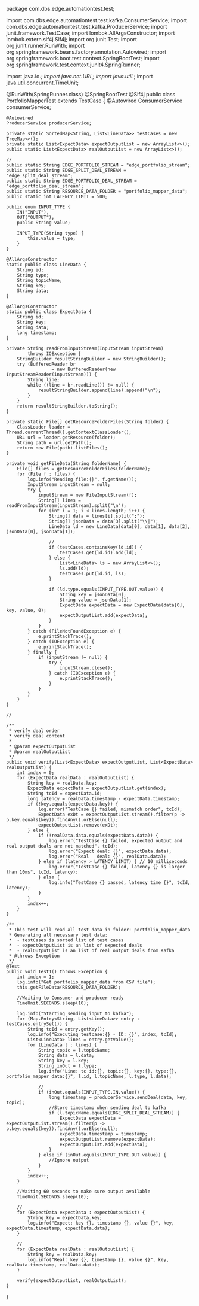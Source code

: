 package com.dbs.edge.automationtest.test;

import com.dbs.edge.automationtest.test.kafka.ConsumerService;
import com.dbs.edge.automationtest.test.kafka.ProducerService;
import junit.framework.TestCase;
import lombok.AllArgsConstructor;
import lombok.extern.slf4j.Slf4j;
import org.junit.Test;
import org.junit.runner.RunWith;
import org.springframework.beans.factory.annotation.Autowired;
import org.springframework.boot.test.context.SpringBootTest;
import org.springframework.test.context.junit4.SpringRunner;

import java.io.*;
import java.net.URL;
import java.util.*;
import java.util.concurrent.TimeUnit;

@RunWith(SpringRunner.class)
@SpringBootTest
@Slf4j
public class PortfolioMapperTest extends TestCase {
    @Autowired
    ConsumerService consumerService;

    @Autowired
    ProducerService producerService;

    private static SortedMap<String, List<LineData>> testCases = new TreeMap<>();
    private static List<ExpectData> expectOutputList = new ArrayList<>();
    public static List<ExpectData> realOutputList = new ArrayList<>();

    //
    public static String EDGE_PORTFOLIO_STREAM = "edge_portfolio_stream";
    public static String EDGE_SPLIT_DEAL_STREAM = "edge_split_deal_stream";
    public static String EDGE_PORTFOLIO_DEAL_STREAM = "edge_portfolio_deal_stream";
    public static String RESOURCE_DATA_FOLDER = "portfolio_mapper_data";
    public static int LATENCY_LIMIT = 500;

    public enum INPUT_TYPE {
        IN("INPUT"),
        OUT("OUTPUT");
        public String value;

        INPUT_TYPE(String type) {
            this.value = type;
        }
    }

    @AllArgsConstructor
    static public class LineData {
        String id;
        String type;
        String topicName;
        String key;
        String data;
    }

    @AllArgsConstructor
    static public class ExpectData {
        String id;
        String key;
        String data;
        long timestamp;
    }

    private String readFromInputStream(InputStream inputStream)
            throws IOException {
        StringBuilder resultStringBuilder = new StringBuilder();
        try (BufferedReader br
                     = new BufferedReader(new InputStreamReader(inputStream))) {
            String line;
            while ((line = br.readLine()) != null) {
                resultStringBuilder.append(line).append("\n");
            }
        }
        return resultStringBuilder.toString();
    }

    private static File[] getResourceFolderFiles(String folder) {
        ClassLoader loader = Thread.currentThread().getContextClassLoader();
        URL url = loader.getResource(folder);
        String path = url.getPath();
        return new File(path).listFiles();
    }

    private void getFileData(String folderName) {
        File[] files = getResourceFolderFiles(folderName);
        for (File f : files) {
            log.info("Reading file:{}", f.getName());
            InputStream inputStream = null;
            try {
                inputStream = new FileInputStream(f);
                String[] lines = readFromInputStream(inputStream).split("\n");
                for (int i = 1; i < lines.length; i++) {
                    String[] data = lines[i].split(";");
                    String[] jsonData = data[3].split("\\|");
                    LineData ld = new LineData(data[0], data[1], data[2], jsonData[0], jsonData[1]);

                    //
                    if (testCases.containsKey(ld.id)) {
                        testCases.get(ld.id).add(ld);
                    } else {
                        List<LineData> ls = new ArrayList<>();
                        ls.add(ld);
                        testCases.put(ld.id, ls);
                    }

                    if (ld.type.equals(INPUT_TYPE.OUT.value)) {
                        String key = jsonData[0];
                        String value = jsonData[1];
                        ExpectData expectData = new ExpectData(data[0], key, value, 0);
                        expectOutputList.add(expectData);
                    }
                }
            } catch (FileNotFoundException e) {
                e.printStackTrace();
            } catch (IOException e) {
                e.printStackTrace();
            } finally {
                if (inputStream != null) {
                    try {
                        inputStream.close();
                    } catch (IOException e) {
                        e.printStackTrace();
                    }
                }
            }
        }
    }

    //

    /**
     * verify deal order
     * verify deal content
     *
     * @param expectOutputList
     * @param realOutputList
     */
    public void verify(List<ExpectData> expectOutputList, List<ExpectData> realOutputList) {
        int index = 0;
        for (ExpectData realData : realOutputList) {
            String key = realData.key;
            ExpectData expectData = expectOutputList.get(index);
            String tcId = expectData.id;
            long latency = realData.timestamp - expectData.timestamp;
            if (!key.equals(expectData.key)) {
                log.error("TestCase {} failed, mismatch order", tcId);
                ExpectData exDt = expectOutputList.stream().filter(p -> p.key.equals(key)).findAny().orElse(null);
                expectOutputList.remove(exDt);
            } else {
                if (!realData.data.equals(expectData.data)) {
                    log.error("TestCase {} failed, expected output and real output deals are not matched", tcId);
                    log.error("Expect deal: {}", expectData.data);
                    log.error("Real   deal: {}", realData.data);
                } else if (latency > LATENCY_LIMIT) { // 10 milliseconds
                    log.error("TestCase {} failed, latency {} is larger than 10ms", tcId, latency);
                } else {
                    log.info("TestCase {} passed, latency time {}", tcId, latency);
                }
            }
            index++;
        }
    }

    /**
     * This test will read all test data in folder: portfolio_mapper_data
     * Generating all necessary test data:
     *  - testCases is sorted list of test cases
     *  - expectOutputList is an list of expected deals
     *  - realOutputList is an list of real output deals from Kafka
     * @throws Exception
     */
    @Test
    public void Test1() throws Exception {
        int index = 1;
        log.info("Get portfolio_mapper_data from CSV file");
        this.getFileData(RESOURCE_DATA_FOLDER);

        //Waiting to Consumer and producer ready
        TimeUnit.SECONDS.sleep(10);

        log.info("Starting sending input to kafka");
        for (Map.Entry<String, List<LineData>> entry : testCases.entrySet()) {
            String tcId = entry.getKey();
            log.info("Executing testcase:{} - ID: {}", index, tcId);
            List<LineData> lines = entry.getValue();
            for (LineData l : lines) {
                String topic = l.topicName;
                String data = l.data;
                String key = l.key;
                String inOut = l.type;
                log.info("Line: tc id:{}, topic:{}, key:{}, type:{}, portfolio_mapper_data:{}", l.id, l.topicName, l.type, l.data);

                //
                if (inOut.equals(INPUT_TYPE.IN.value)) {
                    long timestamp = producerService.sendDeal(data, key, topic);
                    //Store timestamp when sending deal to kafka
                    if (l.topicName.equals(EDGE_SPLIT_DEAL_STREAM)) {
                        ExpectData expectData = expectOutputList.stream().filter(p -> p.key.equals(key)).findAny().orElse(null);
                        expectData.timestamp = timestamp;
                        expectOutputList.remove(expectData);
                        expectOutputList.add(expectData);
                    }
                } else if (inOut.equals(INPUT_TYPE.OUT.value)) {
                    //Ignore output
                }
            }
            index++;
        }

        //Waiting 60 seconds to make sure output available
        TimeUnit.SECONDS.sleep(10);

        //
        for (ExpectData expectData : expectOutputList) {
            String key = expectData.key;
            log.info("Expect: key {}, timestamp {}, value {}", key, expectData.timestamp, expectData.data);
        }

        //
        for (ExpectData realData : realOutputList) {
            String key = realData.key;
            log.info("Real: key {}, timestamp {}, value {}", key, realData.timestamp, realData.data);
        }

        verify(expectOutputList, realOutputList);
    }
}

